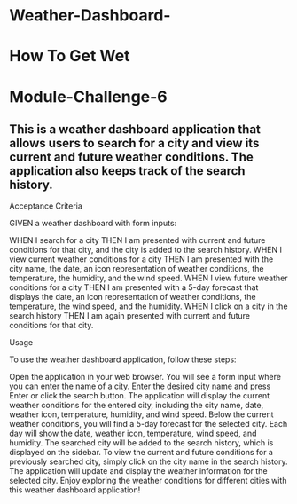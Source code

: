 # Weather-Dashboard-
# How To Get Wet
# Module-Challenge-6 #

## This is a weather dashboard application that allows users to search for a city and view its current and future weather conditions. The application also keeps track of the search history.


Acceptance Criteria

GIVEN a weather dashboard with form inputs:

WHEN I search for a city
THEN I am presented with current and future conditions for that city, and the city is added to the search history.
WHEN I view current weather conditions for a city
THEN I am presented with the city name, the date, an icon representation of weather conditions, the temperature, the humidity, and the wind speed.
WHEN I view future weather conditions for a city
THEN I am presented with a 5-day forecast that displays the date, an icon representation of weather conditions, the temperature, the wind speed, and the humidity.
WHEN I click on a city in the search history
THEN I am again presented with current and future conditions for that city.

Usage

To use the weather dashboard application, follow these steps:

Open the application in your web browser.
You will see a form input where you can enter the name of a city.
Enter the desired city name and press Enter or click the search button.
The application will display the current weather conditions for the entered city, including the city name, date, weather icon, temperature, humidity, and wind speed.
Below the current weather conditions, you will find a 5-day forecast for the selected city. Each day will show the date, weather icon, temperature, wind speed, and humidity.
The searched city will be added to the search history, which is displayed on the sidebar.
To view the current and future conditions for a previously searched city, simply click on the city name in the search history.
The application will update and display the weather information for the selected city.
Enjoy exploring the weather conditions for different cities with this weather dashboard application!
